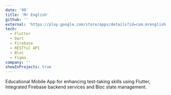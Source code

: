 ```yaml
---
date: '99'
title: 'Mr English'
github: ''
external: 'https://play.google.com/store/apps/details?id=com.mrenglish.app&pcampaignid=web_share'
tech:
  - Flutter
  - Dart
  - Firebase
  - RESTful API
  - Bloc
  - Figma
company: ''
showInProjects: true
---
```


Educational Mobile App for enhancing test-taking skills using Flutter, Integrated Firebase backend services and Bloc state management.